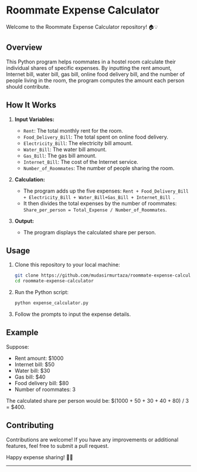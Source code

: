 # Roommate Expense Calculator


Welcome to the Roommate Expense Calculator repository! 🏠💡

## Overview

This Python program helps roommates in a hostel room calculate their individual shares of specific expenses. By inputting the rent amount, Internet bill, water bill, gas bill, online food delivery bill, and the number of people living in the room, the program computes the amount each person should contribute.

## How It Works

1. **Input Variables:**
   - `Rent`: The total monthly rent for the room.
   - `Food_Delivery_Bill`: The total spent on online food delivery.
   - `Electricity_Bill`: The electricity bill amount.
   - `Water_Bill`: The water bill amount.
   - `Gas_Bill`: The gas bill amount.
   - `Internet_Bill`: The cost of the Internet service.
   - `Number_of_Roommates`: The number of people sharing the room.

2. **Calculation:**
   - The program adds up the five expenses: 
    `Rent + Food_Delivery_Bill + Electricity_Bill + Water_Bill+Gas_Bill + Internet_Bill `.
   - It then divides the total expenses by the number of roommates: `Share_per_person = Total_Expense / Number_of_Roommates`.

3. **Output:**
   - The program displays the calculated share per person.

## Usage

1. Clone this repository to your local machine:

   ```bash
   git clone https://github.com/mudasirmurtaza/roommate-expense-calculator.git
   cd roommate-expense-calculator
   ```

2. Run the Python script:

   ```bash
   python expense_calculator.py
   ```

3. Follow the prompts to input the expense details.

## Example

Suppose:
- Rent amount: $1000
- Internet bill: $50
- Water bill: $30
- Gas bill: $40
- Food delivery bill: $80
- Number of roommates: 3

The calculated share per person would be: $(1000 + 50 + 30 + 40 + 80) / 3 = $400.

## Contributing

Contributions are welcome! If you have any improvements or additional features, feel free to submit a pull request.


Happy expense sharing! 🤝💸

---
